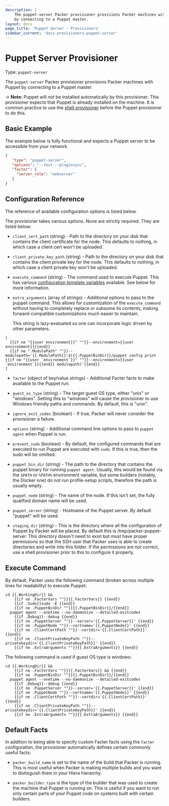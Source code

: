 ```yaml
---
description: |
    The puppet-server Packer provisioner provisions Packer machines with Puppet
    by connecting to a Puppet master.
layout: docs
page_title: 'Puppet Server - Provisioners'
sidebar_current: 'docs-provisioners-puppet-server'
---
```


# Puppet Server Provisioner

Type: `puppet-server`

The `puppet-server` Packer provisioner provisions Packer machines with Puppet by
connecting to a Puppet master.

-&gt; **Note:** Puppet will *not* be installed automatically by this
provisioner. This provisioner expects that Puppet is already installed on the
machine. It is common practice to use the [shell
provisioner](/docs/provisioners/shell.html) before the Puppet provisioner to do
this.

## Basic Example

The example below is fully functional and expects a Puppet server to be
accessible from your network.

``` json
{
   "type": "puppet-server",
   "options": "--test --pluginsync",
   "facter": {
     "server_role": "webserver"
   }
}
```

## Configuration Reference

The reference of available configuration options is listed below.

The provisioner takes various options. None are strictly required. They are
listed below:

-   `client_cert_path` (string) - Path to the directory on your disk that
    contains the client certificate for the node. This defaults to nothing,
    in which case a client cert won't be uploaded.

-   `client_private_key_path` (string) - Path to the directory on your disk that
    contains the client private key for the node. This defaults to nothing, in
    which case a client private key won't be uploaded.

-   `execute_command` (string) - The command used to execute Puppet. This has
    various [configuration template variables](/docs/templates/engine.html) available.
    See below for more information.

-   `extra_arguments` (array of strings) - Additional options to
    pass to the puppet command. This allows for customization of the 
    `execute_command` without having to completely replace
    or subsume its contents, making forward-compatible customizations much
    easier to maintain.
    
    This string is lazy-evaluated so one can incorporate logic driven by other parameters.
```
[
  {{if ne "{{user environment}}" ""}}--environment={{user environment}}{{end}}
  {{if ne ".ModulePath" ""}}--modulepath='{{.ModulePath}}:$({{.PuppetBinDir}}/puppet config print {{if ne "{{user `environment`}}" ""}}--environment={{user `environment`}}{{end}} modulepath)'{{end}}
]
```

-   `facter` (object of key/value strings) - Additional Facter facts to make
    available to the Puppet run.

-   `guest_os_type` (string) - The target guest OS type, either "unix" or
    "windows". Setting this to "windows" will cause the provisioner to use
     Windows friendly paths and commands. By default, this is "unix".

-   `ignore_exit_codes` (boolean) - If true, Packer will never consider the
    provisioner a failure.

-   `options` (string) - Additional command line options to pass to
    `puppet agent` when Puppet is run.

-   `prevent_sudo` (boolean) - By default, the configured commands that are
    executed to run Puppet are executed with `sudo`. If this is true, then the
    sudo will be omitted.

-   `puppet_bin_dir` (string) - The path to the directory that contains the puppet
    binary for running `puppet agent`. Usually, this would be found via the `$PATH`
    or `%PATH%` environment variable, but some builders (notably, the Docker one) do
    not run profile-setup scripts, therefore the path is usually empty.

-   `puppet_node` (string) - The name of the node. If this isn't set, the fully
    qualified domain name will be used.

-   `puppet_server` (string) - Hostname of the Puppet server. By default
    "puppet" will be used.

-   `staging_dir` (string) - This is the directory where all the
    configuration of Puppet by Packer will be placed. By default this
    is /tmp/packer-puppet-server. This directory doesn't need to exist but
    must have proper permissions so that the SSH user that Packer uses is able
    to create directories and write into this folder. If the permissions are not
    correct, use a shell provisioner prior to this to configure it properly.

## Execute Command

By default, Packer uses the following command (broken across multiple lines for
readability) to execute Puppet:

```
cd {{.WorkingDir}} &&
	{{if ne .FacterVars ""}}{{.FacterVars}} {{end}}
	{{if .Sudo}}sudo -E {{end}}
	{{if ne .PuppetBinDir ""}}{{.PuppetBinDir}}/{{end}}
  puppet agent --onetime --no-daemonize --detailed-exitcodes
	{{if .Debug}}--debug {{end}}
	{{if ne .PuppetServer ""}}--server='{{.PuppetServer}}' {{end}}
	{{if ne .PuppetNode ""}}--certname='{{.PuppetNode}}' {{end}}
	{{if ne .ClientCertPath ""}}--certdir='{{.ClientCertPath}}' {{end}}
	{{if ne .ClientPrivateKeyPath ""}}--privatekeydir='{{.ClientPrivateKeyPath}}' {{end}}
	{{if ne .ExtraArguments ""}}{{.ExtraArguments}} {{end}}
```

The following command is used if guest OS type is windows:

```
cd {{.WorkingDir}} &&
	{{if ne .FacterVars ""}}{{.FacterVars}} && {{end}}
	{{if ne .PuppetBinDir ""}}{{.PuppetBinDir}}/{{end}}
  puppet agent --onetime --no-daemonize --detailed-exitcodes
	{{if .Debug}}--debug {{end}}
	{{if ne .PuppetServer ""}}--server='{{.PuppetServer}}' {{end}}
	{{if ne .PuppetNode ""}}--certname='{{.PuppetNode}}' {{end}}
	{{if ne .ClientCertPath ""}}--certdir='{{.ClientCertPath}}' {{end}}
	{{if ne .ClientPrivateKeyPath ""}}--privatekeydir='{{.ClientPrivateKeyPath}}' {{end}}
	{{if ne .ExtraArguments ""}}{{.ExtraArguments}} {{end}}
```

## Default Facts

In addition to being able to specify custom Facter facts using the `facter`
configuration, the provisioner automatically defines certain commonly useful
facts:

-   `packer_build_name` is set to the name of the build that Packer is running.
    This is most useful when Packer is making multiple builds and you want to
    distinguish them in your Hiera hierarchy.

-   `packer_builder_type` is the type of the builder that was used to create the
    machine that Puppet is running on. This is useful if you want to run only
    certain parts of your Puppet code on systems built with certain builders.
